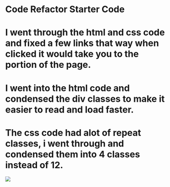 # Code Refactor Starter Code
# I went through the html and css code and fixed a few links that way when clicked it would take you to the portion of the page.
# I went into the html code and condensed the div classes to make it easier to read and load faster.
# The css code had alot of repeat classes, i went through and condensed them into 4 classes instead of 12.

<img src="![2022-08-03 (1)](https://user-images.githubusercontent.com/108022127/182683994-ffb527df-47b2-4555-bb42-c64c6c5e63d0.png)">